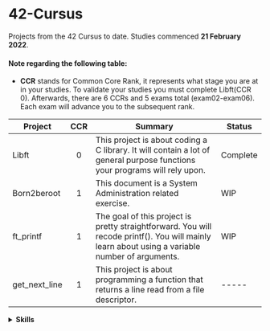 # 42-Cursus
Projects from the 42 Cursus to date. Studies commenced **21 February 2022**.
#### Note regarding the following table:
* **CCR** stands for Common Core Rank, it represents what stage you are at in your studies. To validate your studies you must complete Libft(CCR 0). Afterwards, there are 6 CCRs and 5 exams total (exam02-exam06). Each exam will advance you to the subsequent rank.

| Project         | CCR | Summary                                              | Status            |
|-----------------|:---:|------------------------------------------------------|-------------------|
| Libft | 0          | This project is about coding a C library. It will contain a lot of general purpose functions your programs will rely upon. | Complete |
| Born2beroot | 1 | This document is a System Administration related exercise. | WIP |
| ft_printf | 1 | The goal of this project is pretty straightforward. You will recode printf(). You will mainly learn about using a variable number of arguments. | WIP |
| get_next_line | 1 | This project is about programming a function that returns a line read from a file descriptor. | ----- |

<details><summary><b>Skills</b></summary>
  
* Rigor
* Unix
* Algorithms & AI 
* Network & system administration 
* Imperative programming 

</details>
